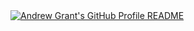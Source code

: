 <a href="https://github.com/damoves005">
  <picture>
    <source media="(prefers-color-scheme: dark)" srcset="https://raw.githubusercontent.com/damoves005/damoves005/main/dark_mode.svg">
    <img alt="Andrew Grant's GitHub Profile README" src="https://raw.githubusercontent.com/damoves005/damoves005/main/light_mode.svg">
  </picture>
</a>
